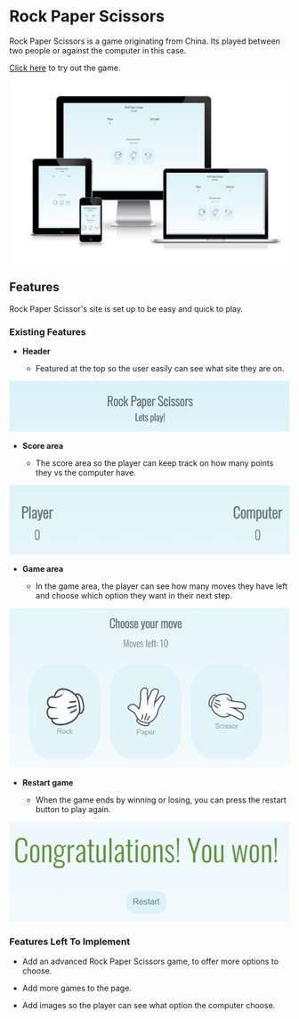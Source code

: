 # Rock Paper Scissors

Rock Paper Scissors is a game originating from China. Its played between two people or against the computer in this case. 

<a href = "https://arneladedovic.github.io/rock-paper-scissors/" target="_blank" rel="noopener">Click here</a> to try out the game. 

![Rock paper Scissors Responsive Design](assets/images/readme.img/rock-paper-scissor-mockup.png)


## Features
Rock Paper Scissor's site is set up to be easy and quick to play.

### Existing Features

- __Header__

    * Featured at the top so the user easily can see what site they are on. 

![Header](assets/images/readme.img/header%20-%20pp2.png)

- __Score area__

    * The score area so the player can keep track on how many points they vs the computer have. 

![Score Area](assets/images/readme.img/scorearea%20-%20pp2.png)

- __Game area__ 

    * In the game area, the player can see how many moves they have left and choose which option they want in their next step.

![Game Area](assets/images/readme.img/optionarea%20-%20pp2.png)

- __Restart game__ 

    * When the game ends by winning or losing, you can press the restart button to play again.

![Restart game](assets/images/readme.img/restart%20-%20pp2.png)

### Features Left To Implement

* Add an advanced Rock Paper Scissors game, to offer more options to choose.

* Add more games to the page.

* Add images so the player can see what option the computer choose. 